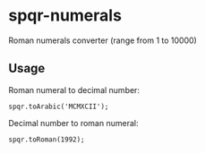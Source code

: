 # spqr-numerals

Roman numerals converter (range from 1 to 10000)

## Usage

Roman numeral to decimal number:
```
spqr.toArabic('MCMXCII');
```
Decimal number to roman numeral:
```
spqr.toRoman(1992);
```